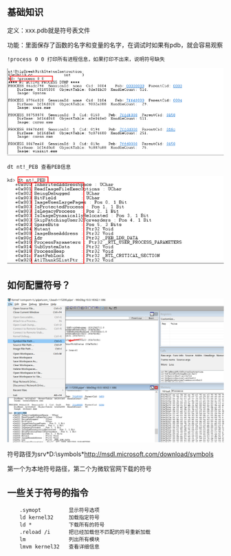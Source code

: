 基础知识
---

定义：xxx.pdb就是符号表文件

功能：里面保存了函数的名字和变量的名字，在调试时如果有pdb，就会容易观察

    !process 0 0 打印所有进程信息，如果打印不出来，说明符号缺失

![](https://github.com/Whitebird0/tuchuang/blob/main/QQ%E6%88%AA%E5%9B%BE20211003223249.png)
    
    dt nt!_PEB 查看PEB信息
    
![](https://github.com/Whitebird0/tuchuang/blob/main/QQ%E6%88%AA%E5%9B%BE20211003223307.png)

如何配置符号？
---

![](https://github.com/Whitebird0/tuchuang/blob/main/QQ%E6%88%AA%E5%9B%BE20211003224004.png)

符号路径为srv\*D:\symbols\*http://msdl.microsoft.com/download/symbols

第一个为本地符号路径，第二个为微软官网下载的符号

一些关于符号的指令
---
        .symopt         显示符号选项
        ld kernel32     加载指定符号
        ld *            下载所有的符号
        .reload /i      把已经加载但不匹配的符号重新加载
        lm              列出所有模块
        lmvm kernel32   查看详细信息
